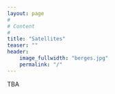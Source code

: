 ```yaml
---
layout: page
#
# Content
#
title: "Satellites"
teaser: ""
header:
    image_fullwidth: "berges.jpg"
    permalink: "/"
---
```

TBA
